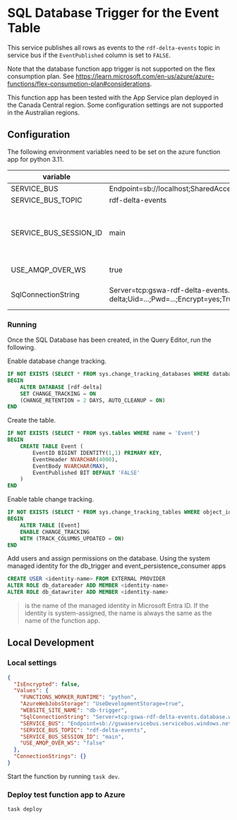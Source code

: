# SQL Database Trigger for the Event Table

This service publishes all rows as events to the `rdf-delta-events` topic in service bus if the `EventPublished` column is set to `FALSE`.

Note that the database function app trigger is not supported on the flex consumption plan. See https://learn.microsoft.com/en-us/azure/azure-functions/flex-consumption-plan#considerations.

This function app has been tested with the App Service plan deployed in the Canada Central region. Some configuration settings are not supported in the Australian regions.

## Configuration

The following environment variables need to be set on the azure function app for python 3.11.

| variable               | example value                                                                                                                                                                          | description                                                                                                                   |
| ---------------------- | -------------------------------------------------------------------------------------------------------------------------------------------------------------------------------------- | ----------------------------------------------------------------------------------------------------------------------------- |
| SERVICE_BUS            | Endpoint=sb://localhost;SharedAccessKeyName=RootManageSharedAccessKey;SharedAccessKey=SAS_KEY_VALUE;                                                                                   | service bus connection string                                                                                                 |
| SERVICE_BUS_TOPIC      | rdf-delta-events                                                                                                                                                                       | name of service bus topic                                                                                                     |
| SERVICE_BUS_SESSION_ID | main                                                                                                                                                                                   | service bus session identifier. needs to be the same value as set <br> in the `SHUI_SERVICE_BUS__SESSION_ID` variable in #137 |
| USE_AMQP_OVER_WS       | true                                                                                                                                                                                   | whether to use amqp over websockets                                                                                           |
| SqlConnectionString    | Server=tcp:gswa-rdf-delta-events.database.windows.net,1433;Database=rdf-delta;Uid=...;Pwd=...;Encrypt=yes;TrustServerCertificate=no;Connection Timeout=30;TrustServerCertificate=True; | connection string for the database used by the function trigger                                                               |

### Running

Once the SQL Database has been created, in the Query Editor, run the following.

Enable database change tracking.

```sql
IF NOT EXISTS (SELECT * FROM sys.change_tracking_databases WHERE database_id = DB_ID('rdf-delta'))
BEGIN
    ALTER DATABASE [rdf-delta]
    SET CHANGE_TRACKING = ON
    (CHANGE_RETENTION = 2 DAYS, AUTO_CLEANUP = ON)
END
```

Create the table.

```sql
IF NOT EXISTS (SELECT * FROM sys.tables WHERE name = 'Event')
BEGIN
    CREATE TABLE Event (
        EventID BIGINT IDENTITY(1,1) PRIMARY KEY,
        EventHeader NVARCHAR(4000),
        EventBody NVARCHAR(MAX),
        EventPublished BIT DEFAULT 'FALSE'
    )
END
```

Enable table change tracking.

```sql
IF NOT EXISTS (SELECT * FROM sys.change_tracking_tables WHERE object_id = OBJECT_ID('Event'))
BEGIN
    ALTER TABLE [Event]
    ENABLE CHANGE_TRACKING
    WITH (TRACK_COLUMNS_UPDATED = ON)
END
```

Add users and assign permissions on the database.
Using the system managed identity for the db_trigger and event_persistence_consumer apps

```sql
CREATE USER <identity-name> FROM EXTERNAL PROVIDER
ALTER ROLE db_datareader ADD MEMBER <identity-name>
ALTER ROLE db_datawriter ADD MEMBER <identity-name>
```

> <identity-name> is the name of the managed identity in Microsoft Entra ID.
> If the identity is system-assigned, the name is always the same as the name of the
> function app.

## Local Development

### Local settings

```json
{
  "IsEncrypted": false,
  "Values": {
    "FUNCTIONS_WORKER_RUNTIME": "python",
    "AzureWebJobsStorage": "UseDevelopmentStorage=true",
    "WEBSITE_SITE_NAME": "db-trigger",
    "SqlConnectionString": "Server=tcp:gswa-rdf-delta-events.database.windows.net,1433;Database=rdf-delta;Uid=...;Pwd=...;Encrypt=yes;TrustServerCertificate=no;Connection Timeout=30;",
    "SERVICE_BUS": "Endpoint=sb://gswaservicebus.servicebus.windows.net/;SharedAccessKeyName=...;SharedAccessKey=...",
    "SERVICE_BUS_TOPIC": "rdf-delta-events",
    "SERVICE_BUS_SESSION_ID": "main",
    "USE_AMQP_OVER_WS": "false"
  },
  "ConnectionStrings": {}
}
```

Start the function by running `task dev`.

### Deploy test function app to Azure

```bash
task deploy
```
